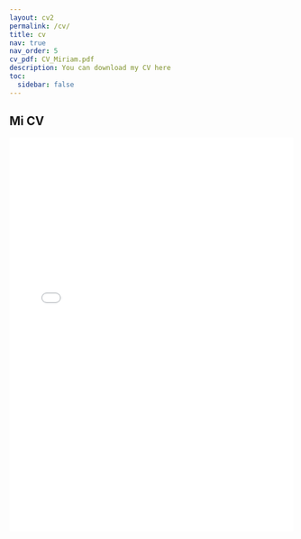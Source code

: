 ```yaml
---
layout: cv2
permalink: /cv/
title: cv
nav: true
nav_order: 5
cv_pdf: CV_Miriam.pdf
description: You can download my CV here
toc:
  sidebar: false
---
```


## Mi CV

<embed src="{{ site.baseurl }}/assets/pdf/CV_Miriam.pdf" width="100%" height="700" type='application/pdf'>